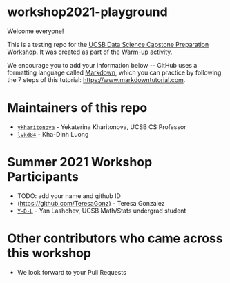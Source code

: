 # workshop2021-playground
Welcome everyone!

This is a testing repo for the [UCSB Data Science Capstone Preparation Workshop](https://ucsb-ds.github.io/workshop2021).
It was created as part of the [Warm-up activity](https://ucsb-ds.github.io/workshop2021/intro-git#warm-up).

We encourage you to add your information below -- GitHub uses a formatting language called [Markdown](https://www.markdownguide.org/getting-started), which you can practice by following the 7 steps of this tutorial: <https://www.markdowntutorial.com>.

# Maintainers of this repo
* [`ykharitonova`](https://github.com/ykharitonova) - Yekaterina Kharitonova, UCSB CS Professor
* [`lvkd84`](https://github.com/lvkd84) - Kha-Dinh Luong


# Summer 2021 Workshop Participants
* TODO: add your name and github ID
* (https://github.com/TeresaGonz) - Teresa Gonzalez
* [`Y-D-L`](https://github.com/Y-D-L) - Yan Lashchev, UCSB Math/Stats undergrad student

# Other contributors who came across this workshop
* We look forward to your Pull Requests
